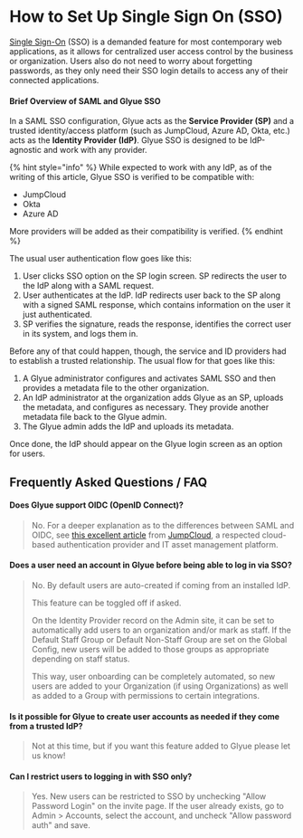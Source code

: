 # How to Set Up Single Sign On (SSO)

​[Single Sign-On](https://en.wikipedia.org/wiki/Single_sign-on) (SSO) is a demanded feature for most contemporary web applications, as it allows for centralized user access control by the business or organization. Users also do not need to worry about forgetting passwords, as they only need their SSO login details to access any of their connected applications.

#### Brief Overview of SAML and Glyue SSO <a href="#glyuesso-explanation-briefoverviewofsamlandglyuesso" id="glyuesso-explanation-briefoverviewofsamlandglyuesso"></a>

In a SAML SSO configuration, Glyue acts as the **Service Provider (SP)** and a trusted identity/access platform (such as JumpCloud, Azure AD, Okta, etc.) acts as the **Identity Provider (IdP)**. Glyue SSO is designed to be IdP-agnostic and work with any provider.

{% hint style="info" %}
While expected to work with any IdP, as of the writing of this article, Glyue SSO is verified to be compatible with:

* JumpCloud
* Okta
* Azure AD

More providers will be added as their compatibility is verified.
{% endhint %}

The usual user authentication flow goes like this:

1. User clicks SSO option on the SP login screen. SP redirects the user to the IdP along with a SAML request.
2. User authenticates at the IdP.  IdP redirects user back to the SP along with a signed SAML response, which contains information on the user it just authenticated.
3. SP verifies the signature, reads the response, identifies the correct user in its system, and logs them in.

Before any of that could happen, though, the service and ID providers had to establish a trusted relationship.  The usual flow for that goes like this:

1. A Glyue administrator configures and activates SAML SSO and then provides a metadata file to the other organization.
2. An IdP administrator at the organization adds Glyue as an SP, uploads the metadata, and configures as necessary. They provide another metadata file back to the Glyue admin.
3. The Glyue admin adds the IdP and uploads its metadata.

Once done, the IdP should appear on the Glyue login screen as an option for users.

## Frequently Asked Questions / FAQ

#### Does Glyue support OIDC (OpenID Connect)?

> No. For a deeper explanation as to the differences between SAML and OIDC, see [this excellent article](https://jumpcloud.com/blog/saml-vs-openid) from [JumpCloud](https://jumpcloud.com/), a respected cloud-based authentication provider and IT asset management platform.

#### Does a user need an account in Glyue before being able to log in via SSO?

> No.  By default users are auto-created if coming from an installed IdP.
>
> This feature can be toggled off if asked.
>
> On the Identity Provider record on the Admin site, it can be set to automatically add users to an organization and/or mark as staff.  If the Default Staff Group or Default Non-Staff Group are set on the Global Config, new users will be added to those groups as appropriate depending on staff status.
>
> This way, user onboarding can be completely automated, so new users are added to your Organization (if using Organizations) as well as added to a Group with permissions to certain integrations.

#### Is it possible for Glyue to create user accounts as needed if they come from a trusted IdP?

> Not at this time, but if you want this feature added to Glyue please let us know!

#### Can I restrict users to logging in with SSO only?

> Yes. New users can be restricted to SSO by unchecking "Allow Password Login" on the invite page. If the user already exists, go to Admin > Accounts, select the account, and uncheck "Allow password auth" and save.

